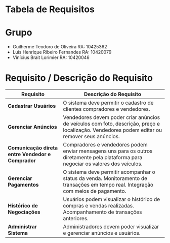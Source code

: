 # Tabela de Requisitos

# Grupo

- Guilherme Teodoro de Oliveira RA: 10425362
- Luís Henrique Ribeiro Fernandes RA: 10420079
- Vinícius Brait Lorimier RA: 10420046

# Requisito / Descrição do Requisito

| Requisito | Descrição do Requisito |
|-----------------------------|--------------------------------|
| **Cadastrar Usuários**      | O sistema deve permitir o cadastro de clientes compradores e vendedores. |
| **Gerenciar Anúncios**      | Vendedores devem poder criar anúncios de veículos com foto, descrição, preço e localização. Vendedores podem editar ou remover seus anúncios. |
| **Comunicação direta entre Vendedor e Comprador**   | Compradores e vendedores podem enviar mensagens uns para os outros diretamente pela plataforma para negociar os valores dos veículos. |
| **Gerenciar Pagamentos**    | O sistema deve permitir acompanhar o status da venda. Monitoramento de transações em tempo real. Integração com meios de pagamento. |
| **Histórico de Negociações**    | Usuários podem visualizar o histórico de compras e vendas realizadas. Acompanhamento de transações anteriores. |
| **Administrar Sistema**    | Administradores devem poder visualizar e gerenciar anúncios e usuários. |